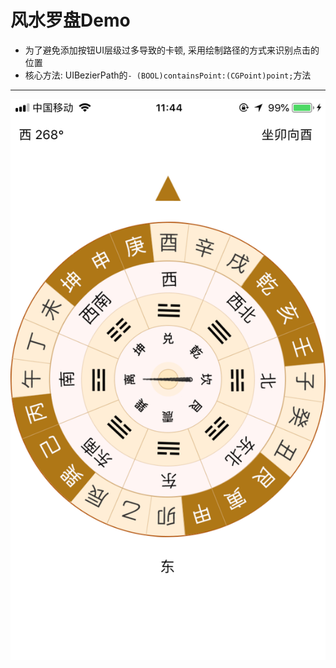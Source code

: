 # 风水罗盘Demo
+ 为了避免添加按钮UI层级过多导致的卡顿, 采用绘制路径的方式来识别点击的位置
+ 核心方法: UIBezierPath的`- (BOOL)containsPoint:(CGPoint)point;`方法
---
![image](https://github.com/XZLeon/CompassDemo/blob/master/IMG_0353.PNG)
